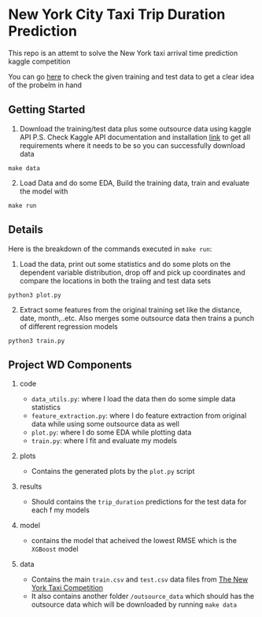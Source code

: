 # New York City Taxi Trip Duration Prediction

This repo is an attemt to solve the New York taxi arrival time prediction kaggle competition

You can go [here](https://www.kaggle.com/c/nyc-taxi-trip-duration) to check the given training and test data to get a clear idea of the probelm in hand



## Getting Started 

1. Download the training/test data plus some outsource data using kaggle API 
	P.S. Check Kaggle API documentation and installation [link](https://github.com/Kaggle/kaggle-api) to get all requirements where it needs to be so you can successfully download data

```
make data
```

2. Load Data and do some EDA, Build the training data, train and evaluate the model with

```
make run
```


## Details

Here is the breakdown of the commands executed in `make run`:

1. Load the data, print out some statistics and do some plots on the dependent variable distribution, drop off and pick up coordinates and compare the locations in both the traiing and test data sets

```
python3 plot.py
```

2. Extract some features from the original training set like the distance, date, month,..etc. Also merges some outsource data then trains a punch of different regression models 

```
python3 train.py
```


## Project WD Components

1. code
	-  `data_utils.py`: where I load the data then do some simple data statistics
	-  `feature_extraction.py`: where I do feature extraction from original data while using some outsource data as well
	-  `plot.py`: where I do some EDA while plotting data
	-  `train.py`: where I fit and evaluate my models

2. plots
	- Contains the generated plots by the `plot.py` script

3. results
	- Should contains the `trip_duration` predictions for the test data for each f my models

4. model 
	- contains the model that acheived the lowest RMSE which is the `XGBoost` model

5. data 
	- Contains the main `train.csv` and `test.csv` data files from [The New York Taxi Competition](https://www.kaggle.com/c/nyc-taxi-trip-duration)
	- It also contains another folder `/outsource_data` which should has the outsource data which will be downloaded by running `make data` 
